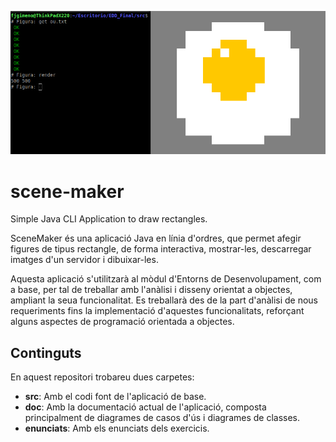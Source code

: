 ![SceneMaker EGG](doc/img/SceneMakerEGG.png)

# scene-maker
Simple Java CLI Application to draw rectangles.

SceneMaker és una aplicació Java en línia d'ordres, que permet afegir figures de tipus rectangle, de forma interactiva, mostrar-les, descarregar imatges d'un servidor i dibuixar-les.

Aquesta aplicació s'utilitzarà al mòdul d'Entorns de Desenvolupament, com a base, per tal de treballar amb l'anàlisi i disseny orientat a objectes, ampliant la seua funcionalitat. Es treballarà des de la part d'anàlisi de nous requeriments fins la implementació d'aquestes funcionalitats, reforçant alguns aspectes de programació orientada a objectes.

## Continguts

En aquest repositori trobareu dues carpetes:

* **src**: Amb el codi font de l'aplicació de base.
* **doc**: Amb la documentació actual de l'aplicació, composta principalment de diagrames de casos d'ús i diagrames de classes.
* **enunciats**: Amb els enunciats dels exercicis.
